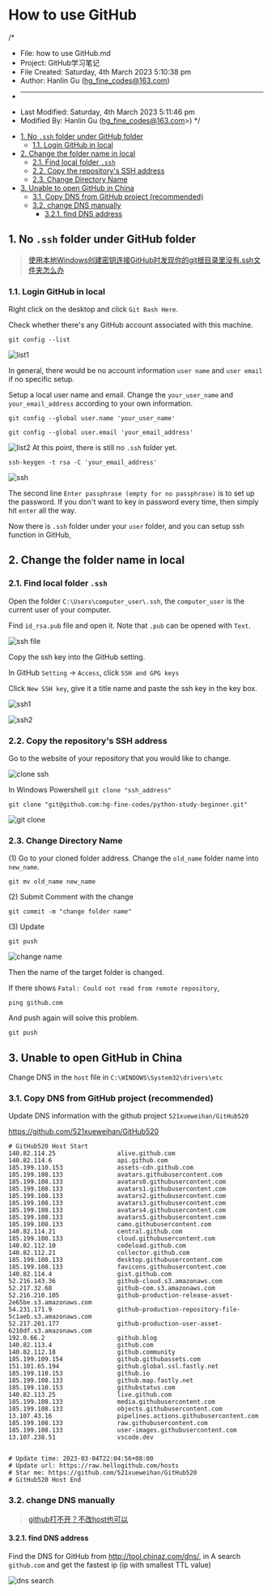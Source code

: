 # How to use GitHub

/*

* File: how to use GitHub.md
* Project: GitHub学习笔记
* File Created: Saturday, 4th March 2023 5:10:38 pm
* Author: Hanlin Gu (hg_fine_codes@163.com)
* -----
* Last Modified: Saturday, 4th March 2023 5:11:46 pm
* Modified By: Hanlin Gu (hg_fine_codes@163.com>)
 */
<!-- TOC -->

* [1. No `.ssh` folder under GitHub folder](#1-no-ssh-folder-under-github-folder)
  * [1.1. Login GitHub in local](#11-login-github-in-local)
* [2. Change the folder name in local](#2-change-the-folder-name-in-local)
  * [2.1. Find local folder `.ssh`](#21-find-local-folder-ssh)
  * [2.2. Copy the repository's SSH address](#22-copy-the-repositorys-ssh-address)
  * [2.3. Change Directory Name](#23-change-directory-name)
* [3. Unable to open GitHub in China](#3-unable-to-open-github-in-china)
  * [3.1. Copy DNS from GitHub project (recommended)](#31-copy-dns-from-github-project-recommended)
  * [3.2. change DNS manually](#32-change-dns-manually)
    * [3.2.1. find DNS address](#321-find-dns-address)

<!-- /TOC -->

<div style="page-break-after:always"></div>

## 1. No `.ssh` folder under GitHub folder

> [使用本地Windows创建密钥连接GitHub时发现你的git根目录里没有.ssh文件夹怎么办](https://blog.csdn.net/shame_Joker/article/details/109702083?ops_request_misc=%257B%2522request%255Fid%2522%253A%2522167792128616782427440049%2522%252C%2522scm%2522%253A%252220140713.130102334.pc%255Fall.%2522%257D&request_id=167792128616782427440049&biz_id=0&utm_medium=distribute.pc_chrome_plugin_search_result.none-task-blog-2~all~first_rank_ecpm_v1~rank_v31_ecpm-1-109702083-null-null.nonecase&utm_term=windows%20.ssh%E6%96%87%E4%BB%B6%E5%A4%B9%E5%9C%B0%E5%9D%80&spm=1018.2226.3001.4187)

### 1.1. Login GitHub in local

Right click on the desktop and click `Git Bash Here`.

Check whether there's any GitHub account associated with this machine.

```shell
git config --list
```

![list1](./figs/list1.png)

In general, there would be no account information `user name` and `user email` if no specific setup.

Setup a local user name and email. Change the `your_user_name` and `your_email_address` according to your own information.

```shell
git config --global user.name 'your_user_name'
```

```shell
git config --global user.email 'your_email_address'
```

![list2](./figs/list2.png)
At this point, there is still no `.ssh` folder yet.

```shell
ssh-keygen -t rsa -C 'your_email_address'
```

![ssh](./figs/ssh.png)

The second line `Enter passphrase (empty for no passphrase)` is to set up the password. If you don't want to key in password every time, then simply hit `enter` all the way.

Now there is `.ssh` folder under your `user` folder, and you can setup ssh function in GitHub,

## 2. Change the folder name in local

### 2.1. Find local folder `.ssh`

Open the folder `C:\Users\computer_user\.ssh`, the `computer_user` is the current user of your computer.

Find `id_rsa.pub` file and open it. Note that `.pub` can be opened with `Text`.

![ssh file](./figs/ssh_file.png)

Copy the ssh key into the GitHub setting.

In GitHub `Setting` $\rightarrow$ `Access`, click `SSH and GPG keys`

Click `New SSH key`, give it a title name and paste the ssh key in the key box.

![ssh1](./figs/ssh_set1.png)

![ssh2](./figs/ssh_set2.png)

### 2.2. Copy the repository's SSH address

Go to the website of your repository that you would like to change.

![clone ssh](./figs/clone%20ssh.png)

In Windows Powershell `git clone "ssh_address"`

```shell
git clone "git@github.com:hg-fine-codes/python-study-beginner.git"
```

![git clone](./figs/git%20clone.png)

### 2.3. Change Directory Name

(1) Go to your cloned folder address. Change the `old_name` folder name into `new_name`.

```shell
git mv old_name new_name
```

(2) Submit Comment with the change

```shell
git commit -m "change folder name"
```

(3) Update

```shell
git push
```

![change name](./figs/change%20name.png)

Then the name of the target folder is changed.

If there shows `Fatal: Could not read from remote repository`,

```shell
ping github.com
```

And push again will solve this problem.

```shell
git push
```

## 3. Unable to open GitHub in China

Change DNS in the `host` file in `C:\WINDOWS\System32\drivers\etc`

### 3.1. Copy DNS from GitHub project (recommended)

Update DNS information with the github project `521xueweihan/GitHub520`

<https://github.com/521xueweihan/GitHub520>

```script
# GitHub520 Host Start
140.82.114.25                 alive.github.com
140.82.114.6                  api.github.com
185.199.110.153               assets-cdn.github.com
185.199.108.133               avatars.githubusercontent.com
185.199.108.133               avatars0.githubusercontent.com
185.199.108.133               avatars1.githubusercontent.com
185.199.108.133               avatars2.githubusercontent.com
185.199.108.133               avatars3.githubusercontent.com
185.199.108.133               avatars4.githubusercontent.com
185.199.108.133               avatars5.githubusercontent.com
185.199.108.133               camo.githubusercontent.com
140.82.114.21                 central.github.com
185.199.108.133               cloud.githubusercontent.com
140.82.112.10                 codeload.github.com
140.82.112.21                 collector.github.com
185.199.108.133               desktop.githubusercontent.com
185.199.108.133               favicons.githubusercontent.com
140.82.114.4                  gist.github.com
52.216.143.36                 github-cloud.s3.amazonaws.com
52.217.32.68                  github-com.s3.amazonaws.com
52.216.210.105                github-production-release-asset-2e65be.s3.amazonaws.com
54.231.171.9                  github-production-repository-file-5c1aeb.s3.amazonaws.com
52.217.201.177                github-production-user-asset-6210df.s3.amazonaws.com
192.0.66.2                    github.blog
140.82.113.4                  github.com
140.82.112.18                 github.community
185.199.109.154               github.githubassets.com
151.101.65.194                github.global.ssl.fastly.net
185.199.110.153               github.io
185.199.108.133               github.map.fastly.net
185.199.110.153               githubstatus.com
140.82.113.25                 live.github.com
185.199.108.133               media.githubusercontent.com
185.199.108.133               objects.githubusercontent.com
13.107.43.16                  pipelines.actions.githubusercontent.com
185.199.108.133               raw.githubusercontent.com
185.199.108.133               user-images.githubusercontent.com
13.107.238.51                 vscode.dev


# Update time: 2023-03-04T22:04:56+08:00
# Update url: https://raw.hellogithub.com/hosts
# Star me: https://github.com/521xueweihan/GitHub520
# GitHub520 Host End
```

### 3.2. change DNS manually

>[github打不开？不改host也可以](https://blog.csdn.net/AE_yang/article/details/122995471?ops_request_misc=&request_id=&biz_id=102&utm_term=github%E6%89%93%E4%B8%8D%E5%BC%80&utm_medium=distribute.pc_search_result.none-task-blog-2~all~sobaiduweb~default-0-122995471.nonecase&spm=1018.2226.3001.4187)

#### 3.2.1. find DNS address

Find the DNS for GitHub from <http://tool.chinaz.com/dns/>, in A search `github.com` and get the fastest ip (ip with smallest TTL value)

![dns search](./figs/dns%20search.png)
